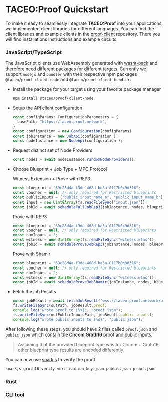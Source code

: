 # TACEO:Proof Quickstart

To make it easy to seamlessly integrate **TACEO:Proof** into your applications, we implemented client libraries for different languages.
You can find the client libraries and example clients in the [proof-client](https://github.com/TaceoLabs/proof-client) repository.
There you will find installations instructions and example circuits.

### JavaScript/TypeScript

The JavaScript clients use WebAssembly generated with [wasm-pack](https://github.com/rustwasm/wasm-pack) and therefore need different packages for different [targets](https://rustwasm.github.io/docs/wasm-pack/commands/build.html#target).
Currently we support `nodejs` and `bundler` with their respective npm packages `@taceo/proof-client-node` and `@taceo/proof-client-bundler`.

- Install the package for your target using your favorite package manager 

  ```bash
  npm install @taceo/proof-client-node
  ```

- Setup the API client configuration

  ```ts
  const configParams: ConfigurationParameters = {
    basePath: "https://taceo.proof.network",
  }
  const configuration = new Configuration(configParams)
  const jobInstance = new JobApi(configuration );
  const nodeInstance = new NodeApi(configuration );
  ```

- Request distinct set of Node Providers

  ```ts
  const nodes = await nodeInstance.randomNodeProviders();
  ```

- Choose Blueprint + Job Type + MPC Protocol

  Witness Extension + Prove with REP3
  ```ts
  const blueprint = "69c28d4a-f3de-468d-ba5a-0117b0c9d316";
  const voucher = null; // only required for Restricted blueprints
  const publicInputs = ["public_input_name_a", "public_input_name_b"];
  const input = new Uint8Array(fs.readFileSync("input.json"));
  const jobId = await scheduleFullJobRep3(jobInstance, nodes, blueprint, voucher, "Bn254", publicInputs, input);
  ```

  Prove with REP3
  ```ts
  const blueprint = "69c28d4a-f3de-468d-ba5a-0117b0c9d316";
  const voucher = null; // only required for Restricted blueprints
  const numInputs = 2;
  const witness = new Uint8Array(fs.readFileSync("witness.wtns"));
  const jobId = await scheduleProveJobRep3(jobInstance, nodes, blueprint, voucher, "Bn254", numInputs, witness);
  ```

  Prove with Shamir
  ```ts
  const blueprint = "69c28d4a-f3de-468d-ba5a-0117b0c9d316";
  const voucher = null; // only required for Restricted blueprints
  const numInputs = 2;
  const witness = new Uint8Array(fs.readFileSync("witness.wtns"));
  const jobId = await scheduleProveJobShamir(jobInstance, nodes, blueprint, voucher, "Bn254", numInputs, witness);
  ```
- Fetch the job Results

  ```ts
  const jobResult = await fetchJobResult("wss://taceo.proof.network/api/v1/reports/subs", jobId);
  fs.writeFileSync(outPath, jobResult.proof);
  console.log("wrote proof to {%s}", "proof.json");
  fs.writeFileSync(outPublicInputsPath, jobResult.public_inputs);
  console.log("wrote public inputs to {%s}", "public.json");
  ```
After following these steps, you should have 2 files called `proof.json` and `public.json` which contain the **Circom Groth16** proof and public inputs.
> Assuming that the provided blueprint type was for Circom + Groth16, other blueprint type results are encoded differently.

You can now use [snarkjs](https://github.com/iden3/snarkjs) to verify the proof
```bash
snarkjs groth16 verify verification_key.json public.json proof.json
```

### Rust

### CLI tool

